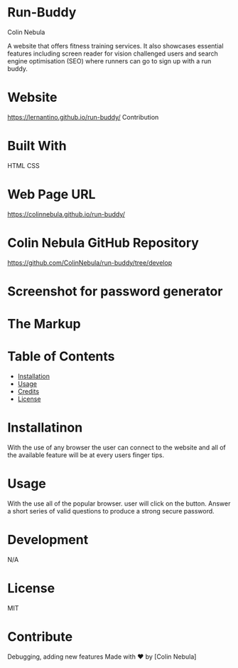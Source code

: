 # Run-Buddy
Colin Nebula

A website that offers fitness training services. It also showcases essential features 
including screen reader for vision challenged users and search engine optimisation (SEO)
where runners can go to sign up with a run buddy. 

# Website
https://lernantino.github.io/run-buddy/
Contribution

# Built With
HTML
CSS

# Web Page URL 
https://colinnebula.github.io/run-buddy/

# Colin Nebula GitHub Repository
https://github.com/ColinNebula/run-buddy/tree/develop

# Screenshot for password generator


# The Markup


# Table of Contents

* [Installation](#installation)
* [Usage](#usage)
* [Credits](#credits)
* [License](#license)


# Installatinon 
With the use of any browser the user can connect to the website and all of the available feature will be at every users finger tips.

# Usage 
With the use all of the popular browser. user will click on the button.
Answer a short series of valid questions to produce a strong secure password.

# Development 
N/A

# License 
MIT

# Contribute
Debugging, adding new features
Made with ❤️ by [Colin Nebula]
